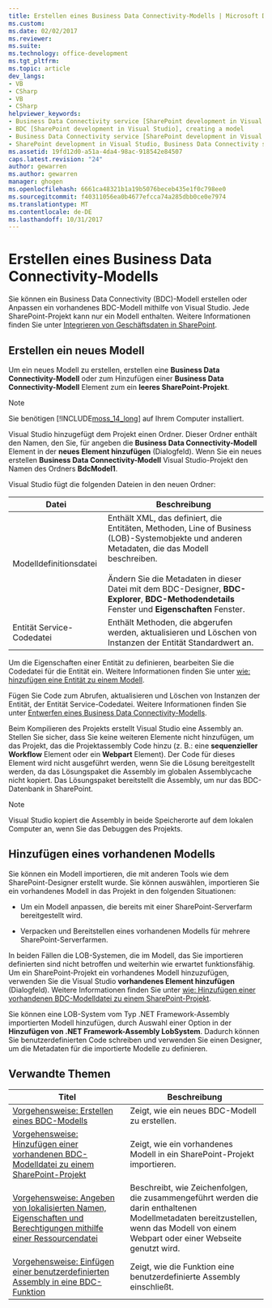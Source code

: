 ```yaml
---
title: Erstellen eines Business Data Connectivity-Modells | Microsoft Docs
ms.custom: 
ms.date: 02/02/2017
ms.reviewer: 
ms.suite: 
ms.technology: office-development
ms.tgt_pltfrm: 
ms.topic: article
dev_langs:
- VB
- CSharp
- VB
- CSharp
helpviewer_keywords:
- Business Data Connectivity service [SharePoint development in Visual Studio], model
- BDC [SharePoint development in Visual Studio], creating a model
- Business Data Connectivity service [SharePoint development in Visual Studio], creating a model
- SharePoint development in Visual Studio, Business Data Connectivity service
ms.assetid: 19fd12d0-a51a-4da4-98ac-918542e84507
caps.latest.revision: "24"
author: gewarren
ms.author: gewarren
manager: ghogen
ms.openlocfilehash: 6661ca48321b1a19b5076beceb435e1f0c798ee0
ms.sourcegitcommit: f40311056ea0b4677efcca74a285dbb0ce0e7974
ms.translationtype: MT
ms.contentlocale: de-DE
ms.lasthandoff: 10/31/2017
---
```

# <a name="creating-a-business-data-connectivity-model"></a>Erstellen eines Business Data Connectivity-Modells
  Sie können ein Business Data Connectivity (BDC)-Modell erstellen oder Anpassen ein vorhandenes BDC-Modell mithilfe von Visual Studio. Jede SharePoint-Projekt kann nur ein Modell enthalten. Weitere Informationen finden Sie unter [Integrieren von Geschäftsdaten in SharePoint](../sharepoint/integrating-business-data-into-sharepoint.md).  
  
## <a name="creating-a-new-model"></a>Erstellen ein neues Modell  
 Um ein neues Modell zu erstellen, erstellen eine **Business Data Connectivity-Modell** oder zum Hinzufügen einer **Business Data Connectivity-Modell** Element zum ein **leeres SharePoint-Projekt**.  
  
> [!NOTE]  
>  Sie benötigen [!INCLUDE[moss_14_long](../sharepoint/includes/moss-14-long-md.md)] auf Ihrem Computer installiert.  
  
 Visual Studio hinzugefügt dem Projekt einen Ordner. Dieser Ordner enthält den Namen, den Sie, für angeben die **Business Data Connectivity-Modell** Element in der **neues Element hinzufügen** (Dialogfeld). Wenn Sie ein neues erstellen **Business Data Connectivity-Modell** Visual Studio-Projekt den Namen des Ordners **BdcModel1**.  
  
 Visual Studio fügt die folgenden Dateien in den neuen Ordner:  
  
|Datei|Beschreibung|  
|----------|-----------------|  
|Modelldefinitionsdatei|Enthält XML, das definiert, die Entitäten, Methoden, Line of Business (LOB)-Systemobjekte und anderen Metadaten, die das Modell beschreiben.<br /><br /> Ändern Sie die Metadaten in dieser Datei mit dem BDC-Designer, **BDC-Explorer**, **BDC-Methodendetails** Fenster und **Eigenschaften** Fenster.|  
|Entität Service-Codedatei|Enthält Methoden, die abgerufen werden, aktualisieren und Löschen von Instanzen der Entität Standardwert an.|  
  
 Um die Eigenschaften einer Entität zu definieren, bearbeiten Sie die Codedatei für die Entität ein. Weitere Informationen finden Sie unter [wie: hinzufügen eine Entität zu einem Modell](../sharepoint/how-to-add-an-entity-to-a-model.md).  
  
 Fügen Sie Code zum Abrufen, aktualisieren und Löschen von Instanzen der Entität, der Entität Service-Codedatei. Weitere Informationen finden Sie unter [Entwerfen eines Business Data Connectivity-Modells](../sharepoint/designing-a-business-data-connectivity-model.md).  
  
 Beim Kompilieren des Projekts erstellt Visual Studio eine Assembly an. Stellen Sie sicher, dass Sie keine weiteren Elemente nicht hinzufügen, um das Projekt, das die Projektassembly Code hinzu (z. B.: eine **sequenzieller Workflow** Element oder ein **Webpart** Element). Der Code für dieses Element wird nicht ausgeführt werden, wenn Sie die Lösung bereitgestellt werden, da das Lösungspaket die Assembly im globalen Assemblycache nicht kopiert.  Das Lösungspaket bereitstellt die Assembly, um nur das BDC-Datenbank in SharePoint.  
  
> [!NOTE]  
>  Visual Studio kopiert die Assembly in beide Speicherorte auf dem lokalen Computer an, wenn Sie das Debuggen des Projekts.  
  
## <a name="adding-an-existing-model"></a>Hinzufügen eines vorhandenen Modells  
 Sie können ein Modell importieren, die mit anderen Tools wie dem SharePoint-Designer erstellt wurde. Sie können auswählen, importieren Sie ein vorhandenes Modell in das Projekt in den folgenden Situationen:  
  
-   Um ein Modell anpassen, die bereits mit einer SharePoint-Serverfarm bereitgestellt wird.  
  
-   Verpacken und Bereitstellen eines vorhandenen Modells für mehrere SharePoint-Serverfarmen.  
  
 In beiden Fällen die LOB-Systemen, die im Modell, das Sie importieren definierten sind nicht betroffen und weiterhin wie erwartet funktionsfähig. Um ein SharePoint-Projekt ein vorhandenes Modell hinzuzufügen, verwenden Sie die Visual Studio **vorhandenes Element hinzufügen** (Dialogfeld). Weitere Informationen finden Sie unter [wie: Hinzufügen einer vorhandenen BDC-Modelldatei zu einem SharePoint-Projekt](../sharepoint/how-to-add-an-existing-bdc-model-file-to-a-sharepoint-project.md).  
  
 Sie können eine LOB-System vom Typ .NET Framework-Assembly importierten Modell hinzufügen, durch Auswahl einer Option in der **Hinzufügen von .NET Framework-Assembly LobSystem**. Dadurch können Sie benutzerdefinierten Code schreiben und verwenden Sie einen Designer, um die Metadaten für die importierte Modelle zu definieren.  
  
## <a name="related-topics"></a>Verwandte Themen  
  
|Titel|Beschreibung|  
|-----------|-----------------|  
|[Vorgehensweise: Erstellen eines BDC-Modells](../sharepoint/how-to-create-a-bdc-model.md)|Zeigt, wie ein neues BDC-Modell zu erstellen.|  
|[Vorgehensweise: Hinzufügen einer vorhandenen BDC-Modelldatei zu einem SharePoint-Projekt](../sharepoint/how-to-add-an-existing-bdc-model-file-to-a-sharepoint-project.md)|Zeigt, wie ein vorhandenes Modell in ein SharePoint-Projekt importieren.|  
|[Vorgehensweise: Angeben von lokalisierten Namen, Eigenschaften und Berechtigungen mithilfe einer Ressourcendatei](../sharepoint/how-to-use-a-resource-file-to-specify-localized-names-properties-and-permissions.md)|Beschreibt, wie Zeichenfolgen, die zusammengeführt werden die darin enthaltenen Modellmetadaten bereitzustellen, wenn das Modell von einem Webpart oder einer Webseite genutzt wird.|  
|[Vorgehensweise: Einfügen einer benutzerdefinierten Assembly in eine BDC-Funktion](../sharepoint/how-to-include-a-custom-assembly-in-a-bdc-feature.md)|Zeigt, wie die Funktion eine benutzerdefinierte Assembly einschließt.|  
  
  